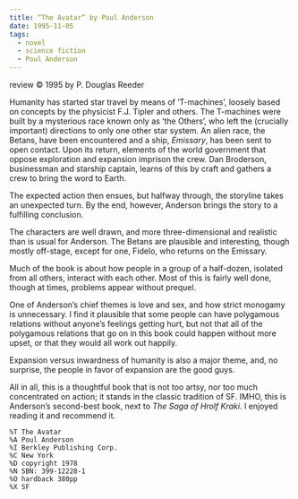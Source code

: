 ```yaml
---
title: “The Avatar” by Poul Anderson
date: 1995-11-05
tags:
  - novel
  - science fiction
  - Poul Anderson
---
```

review ©️ 1995 by P. Douglas Reeder

Humanity has started star travel by means of ‘T-machines’, loosely based on concepts by the physicist F.J. Tipler and others. The T-machines were built by a mysterious race known only as ‘the Others’, who left the (crucially important) directions to only one other star system. An alien race, the Betans, have been encountered and a ship, _Emissary_, has been sent to open contact. Upon its return, elements of the world government that oppose exploration and expansion imprison the crew. Dan Broderson, businessman and starship captain, learns of this by craft and gathers a crew to bring the word to Earth.

The expected action then ensues, but halfway through, the storyline takes an unexpected turn. By the end, however, Anderson brings the story to a fulfilling conclusion.

The characters are well drawn, and more three-dimensional and realistic than is usual for Anderson. The Betans are plausible and interesting, though mostly off-stage, except for one, Fidelo, who returns on the Emissary.

Much of the book is about how people in a group of a half-dozen, isolated from all others, interact with each other. Most of this is fairly well done, though at times, problems appear without prequel.

One of Anderson’s chief themes is love and sex, and how strict monogamy is unnecessary. I find it plausible that some people can have polygamous relations without anyone’s feelings getting hurt, but not that all of the polygamous relations that go on in this book could happen without more upset, or that they would all work out happily.

Expansion versus inwardness of humanity is also a major theme, and, no surprise, the people in favor of expansion are the good guys.

All in all, this is a thoughtful book that is not too artsy, nor too much concentrated on action; it stands in the classic tradition of SF. IMHO, this is Anderson’s second-best book, next to _The Saga of Hrolf Kraki_. I enjoyed reading it and recommend it.

```
%T The Avatar
%A Poul Anderson
%I Berkley Publishing Corp.
%C New York
%D copyright 1978
%N SBN: 399-12228-1
%O hardback 380pp
%X SF
```
